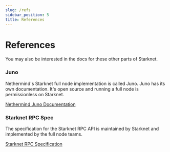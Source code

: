 ```yaml
---
slug: /refs
sidebar_position: 5
title: References
---
```


# References

You may also be interested in the docs for these other parts of Starknet.

### Juno

Nethermind's Starknet full node implementation is called Juno. Juno has its own documentation. It's open source and running a full node is permissionless on Starknet.

<!-- TODO: Open links in same tab -->
[Nethermind Juno Documentation](https://juno.nethermind.io/)

### Starknet RPC Spec

The specification for the Starknet RPC API is maintained by Starknet and implemented by the full node teams.

[Starknet RPC Specification](https://playground.open-rpc.org/?uiSchema%5BappBar%5D%5Bui:splitView%5D=false&schemaUrl=https://raw.githubusercontent.com/starkware-libs/starknet-specs/master/api/starknet_api_openrpc.json&uiSchema%5BappBar%5D%5Bui:input%5D=false&uiSchema%5BappBar%5D%5Bui:darkMode%5D=true&uiSchema%5BappBar%5D%5Bui:examplesDropdown%5D=false)

